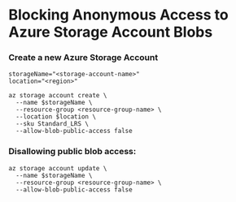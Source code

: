 # Blocking Anonymous Access to Azure Storage Account Blobs

### Create a new Azure Storage Account
```
storageName="<storage-account-name>"
location="<region>"

az storage account create \
  --name $storageName \
  --resource-group <resource-group-name> \
  --location $location \
  --sku Standard_LRS \
  --allow-blob-public-access false
```

### Disallowing public blob access:
```
az storage account update \
  --name $storageName \
  --resource-group <resource-group-name> \
  --allow-blob-public-access false
```